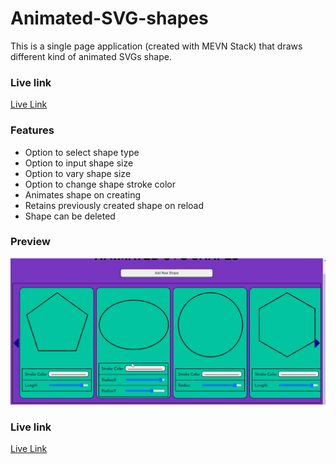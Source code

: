# Animated-SVG-shapes
This is a single page application (created with MEVN Stack) that draws different kind of animated SVGs shape.

### Live link
[Live Link](https://vigilant-leavitt-0db6f1.netlify.app/)

### Features
+ Option to select shape type
+ Option to input shape size
+ Option to vary shape size
+ Option to change shape stroke color
+ Animates shape on creating
+ Retains previously created shape on reload 
+ Shape can be deleted

### Preview
![alt text](https://github.com/readwarn/Animated-SVG-shapes/blob/master/client/assets/demo.png "preview")

### Live link
[Live Link](https://vigilant-leavitt-0db6f1.netlify.app/)
